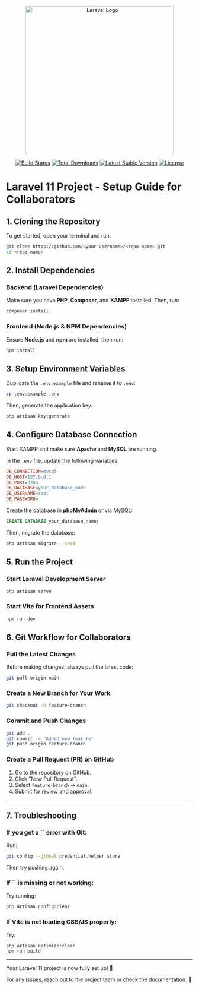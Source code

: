 <p align="center"><a href="https://laravel.com" target="_blank"><img src="https://raw.githubusercontent.com/laravel/art/master/logo-lockup/5%20SVG/2%20CMYK/1%20Full%20Color/laravel-logolockup-cmyk-red.svg" width="400" alt="Laravel Logo"></a></p>

<p align="center">
<a href="https://github.com/laravel/framework/actions"><img src="https://github.com/laravel/framework/workflows/tests/badge.svg" alt="Build Status"></a>
<a href="https://packagist.org/packages/laravel/framework"><img src="https://img.shields.io/packagist/dt/laravel/framework" alt="Total Downloads"></a>
<a href="https://packagist.org/packages/laravel/framework"><img src="https://img.shields.io/packagist/v/laravel/framework" alt="Latest Stable Version"></a>
<a href="https://packagist.org/packages/laravel/framework"><img src="https://img.shields.io/packagist/l/laravel/framework" alt="License"></a>
</p>

# Laravel 11 Project - Setup Guide for Collaborators

## **1. Cloning the Repository**

To get started, open your terminal and run:

```sh
git clone https://github.com/<your-username>/<repo-name>.git
cd <repo-name>
```

## **2. Install Dependencies**

### **Backend (Laravel Dependencies)**

Make sure you have **PHP**, **Composer**, and **XAMPP** installed. Then, run:

```sh
composer install
```

### **Frontend (Node.js & NPM Dependencies)**

Ensure **Node.js** and **npm** are installed, then run:

```sh
npm install
```

## **3. Setup Environment Variables**

Duplicate the `.env.example` file and rename it to `.env`:

```sh
cp .env.example .env
```

Then, generate the application key:

```sh
php artisan key:generate
```

## **4. Configure Database Connection**

Start XAMPP and make sure **Apache** and **MySQL** are running.

In the `.env` file, update the following variables:

```ini
DB_CONNECTION=mysql
DB_HOST=127.0.0.1
DB_PORT=3306
DB_DATABASE=your_database_name
DB_USERNAME=root
DB_PASSWORD=
```

Create the database in **phpMyAdmin** or via MySQL:

```sql
CREATE DATABASE your_database_name;
```

Then, migrate the database:

```sh
php artisan migrate --seed
```

## **5. Run the Project**

### **Start Laravel Development Server**

```sh
php artisan serve
```

### **Start Vite for Frontend Assets**

```sh
npm run dev
```

## **6. Git Workflow for Collaborators**

### **Pull the Latest Changes**

Before making changes, always pull the latest code:

```sh
git pull origin main
```

### **Create a New Branch for Your Work**

```sh
git checkout -b feature-branch
```

### **Commit and Push Changes**

```sh
git add .
git commit -m "Added new feature"
git push origin feature-branch
```

### **Create a Pull Request (PR) on GitHub**

1. Go to the repository on GitHub.
2. Click "New Pull Request".
3. Select `feature-branch` → `main`.
4. Submit for review and approval.

---

## **7. Troubleshooting**

### **If you get a **``** error with Git:**

Run:

```sh
git config --global credential.helper store
```

Then try pushing again.

### **If **``** is missing or not working:**

Try running:

```sh
php artisan config:clear
```

### **If Vite is not loading CSS/JS properly:**

Try:

```sh
php artisan optimize:clear
npm run build
```

---

Your Laravel 11 project is now fully set up! 🎉

For any issues, reach out to the project team or check the documentation. 🚀


